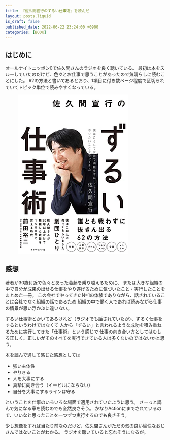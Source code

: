 ```yaml
---
title: 『佐久間宣行のずるい仕事術』を読んだ
layout: posts.liquid
is_draft: false
published_date: 2022-06-22 23:24:00 +0900
categories: [BOOK]
---
```


## はじめに

オールナイトニッポン0で佐久間さんのラジオを良く聴いている。
最初は本をスルーしていたのだけど、色々とお仕事で思うことがあったので気晴らしに読むことにした。
62の方法と書いてあるとおり、1項目に付き数ページ程度で区切られていてトピック単位で読みやすくなっている。

<figure><img class="in_article" src="/public/images/2022/06/2022-06-22.jpg" alt=""></figure>

## 感想

著者が30歳付近で色々とあった葛藤を乗り越えるために、
または大きな組織の中で自分が成果の出せる仕事をやり遂げるために気づいたこと・実行したことをまとめた一冊。
この会社でやってきたN=1の体験でありながら、話されていることは会社でなく組織の話であるため
組織の中で働く人であれば読みながら仕事の情景が思い浮かぶに違いない。

ずるい仕事術とかいてあるけれど（ラジオでも話されていたが）、ずるく仕事をするというわけではなくて
人から「ずるい」と言われるような成功を積み重ねるために実行してきた「仕事術」という感じで
仕事の向き合い方としてはむしろ正しく、正しいがそのすべてを実行できている人は多くないのではないかと思う。

本を読んで通して感じた感想としては

* 強い主体性
* やりきる
* 人を大事にする
* 真摯に向き合う（イービルにならない）
* 自分を大事にするラインは守る

ということを仕事のいろいろな場面で適用されていたように思う。
さーっと読んで気になる章を読むのでも全然良さそう。
かなりActionにまでされているので、いいなと思ったことを一つずつ実行するのでも良さそう。

少し想像をすれば当たり前なのだけど、佐久間さんがただの気の良い愉快なおじさんではないことがわかる。
ラジオを聴いていると忘れそうになるが。